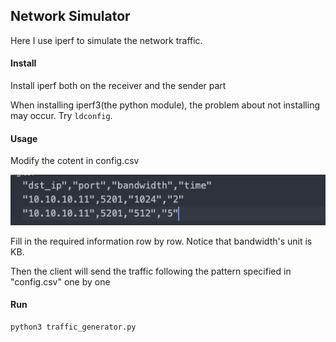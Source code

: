 ## Network Simulator

Here I use iperf to simulate the network traffic.



#### Install

Install iperf both on the receiver and the sender part

When installing iperf3(the python module), the problem about not installing may occur. Try `ldconfig`.



#### Usage

Modify the cotent in config.csv

![image-20220502164647957](usage.assets/image-20220502164647957.png)

Fill in the required information row by row. Notice that bandwidth's unit is KB.

Then the client will send the traffic following the pattern specified in "config.csv" one by one



#### Run

```
python3 traffic_generator.py
```


